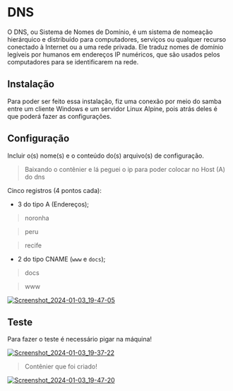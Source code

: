 # DNS

O DNS, ou Sistema de Nomes de Domínio, é um sistema de nomeação hierárquico e distribuído para computadores, serviços ou qualquer recurso conectado à Internet ou a uma rede privada. Ele traduz nomes de domínio legíveis por humanos em endereços IP numéricos, que são usados pelos computadores para se identificarem na rede.



## Instalação

Para poder ser feito essa instalação, fiz uma conexão por meio do samba entre um cliente Windows e um servidor Linux Alpine, pois atrás deles é que poderá fazer as configurações.

## Configuração


Incluir o(s) nome(s) e o conteúdo do(s) arquivo(s) de configuração.

>Baixando o contênier e lá peguei o ip para poder colocar no Host (A) do dns

Cinco registros (4 pontos cada):

- 3 do tipo A (Endereços);

> noronha

> peru

> recife

- 2 do tipo CNAME (`www` e `docs`);

> docs

> www

[![Screenshot_2024-01-03_19-47-05](https://i.im.ge/2024/01/04/3XJf1L.Screenshot-2024-01-03-19-47-05.png)](https://im.ge/i/3XJf1L)


## Teste
 Para fazer o teste é necessário pigar na máquina!

[![Screenshot_2024-01-03_19-37-22](https://i.im.ge/2024/01/04/3XnnrP.Screenshot-2024-01-03-19-37-22.png)](https://im.ge/i/3XnnrP)

> Contênier que foi criado!

[![Screenshot_2024-01-03_19-47-20](https://i.im.ge/2024/01/04/3Xn451.Screenshot-2024-01-03-19-47-20.png)](https://im.ge/i/3Xn451)

